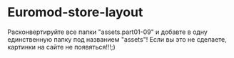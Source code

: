 # Euromod-store-layout
Расконвертируйте все папки "assets.part01-09" и добавте в одну единственную папку под названием "assets"! Если вы это не сделаете, картинки на сайте не появяться!!!;)
